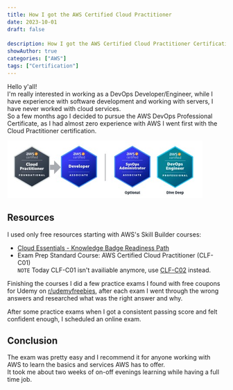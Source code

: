 ```yaml
---
title: How I got the AWS Certified Cloud Practitioner
date: 2023-10-01
draft: false

description: How I got the AWS Certified Cloud Practitioner Certification
showAuthor: true
categories: ["AWS"]
tags: ["Certification"]
---
```


Hello y'all!  
I'm really interested in working as a DevOps Developer/Engineer, while I have experience with software development and working with servers, I have never worked with cloud services.  
So a few months ago I decided to pursue the AWS DevOps Professional Certificate, as I had almost zero experience with AWS I went first with the Cloud Practitioner certification.

![Cloud Practitioner to Developer with optional SysOps Administrator and DevOps Engineer deep dive](certification-path.jpg (My planned certification path))

## Resources

I used only free resources starting with AWS's Skill Builder courses:
- [Cloud Essentials - Knowledge Badge Readiness Path](https://explore.skillbuilder.aws/learn/lp/82/cloud-essentials-knowledge-badge-readiness-path)
- Exam Prep Standard Course: AWS Certified Cloud Practitioner (CLF-C01)  
    `NOTE` Today CLF-C01 isn't availiable anymore, use [CLF-C02](https://explore.skillbuilder.aws/learn/course/internal/view/elearning/16434/exam-prep-standard-course-aws-certified-cloud-practitioner-clf-c02-english) instead.

Finishing the courses I did a few practice exams I found with free coupons for Udemy on [r/udemyfreebies](https://www.reddit.com/r/udemyfreebies/), after each exam I went through the wrong answers and researched what was the right answer and why.

After some practice exams when I got a consistent passing score and felt confident enough, I scheduled an online exam.

## Conclusion
The exam was pretty easy and I recommend it for anyone working with AWS to learn the basics and services AWS has to offer.  
It took me about two weeks of on-off evenings learning while having a full time job.

